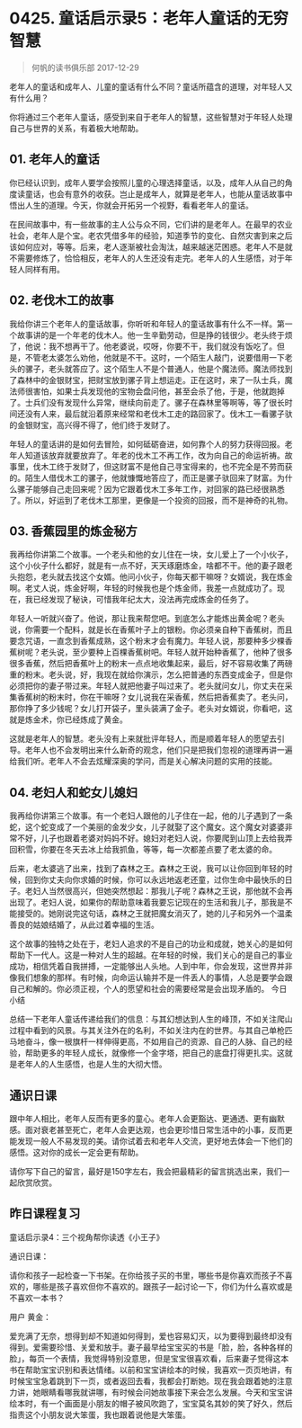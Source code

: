 # 0425. 童话启示录5：老年人童话的无穷智慧
> 何帆的读书俱乐部
2017-12-29

老年人的童话和成年人、儿童的童话有什么不同？童话所蕴含的道理，对年轻人又有什么用？

你将通过三个老年人童话，感受到来自于老年人的智慧，这些智慧对于年轻人处理自己与世界的关系，有着极大地帮助。

## 01. 老年人的童话

你已经认识到，成年人要学会按照儿童的心理选择童话，以及，成年人从自己的角度读童话，也会有意外的收获。岂止是成年人，就算是老年人，也能从童话故事中悟出人生的道理。今天，你就会开拓另一个视野，看看老年人的童话。

在民间故事中，有一些故事的主人公与众不同，它们讲的是老年人。在最早的农业社会，老年人是个宝。老农凭借多年的经验，知道季节的变化、自然灾害到来之后该如何应对，等等。后来，老人逐渐被社会淘汰，越来越迷茫困惑。老年人不是就不需要修炼了，恰恰相反，老年人的人生还没有走完。老年人的人生感悟，对于年轻人同样有用。

## 02. 老伐木工的故事

我给你讲三个老年人的童话故事，你听听和年轻人的童话故事有什么不一样。第一个故事讲的是一个年老的伐木人。他一生辛勤劳动，但是挣的钱很少。老头终于烦了，他说：我不想再干了。他老婆说，哎呀，你要不干，我们就没有饭吃了。但是，不管老太婆怎么劝他，他就是不干。这时，一个陌生人敲门，说要借用一下老头的骡子，老头就答应了。这个陌生人不是个普通人，他是个魔法师。魔法师找到了森林中的金银财宝，把财宝放到骡子背上想运走。正在这时，来了一队士兵，魔法师很害怕，如果士兵发现他的宝物会盘问他，甚至会杀了他，于是，他就跑掉了。士兵们没有发现什么异常，继续向前走了。骡子在森林里等啊等，等了很长时间还没有人来，最后就沿着原来经常和老伐木工走的路回家了。伐木工一看骡子驮的金银财宝，高兴得不得了，他们终于发财了。

年轻人的童话讲的是如何去冒险，如何砥砺奋进，如何靠个人的努力获得回报。老年人知道该放弃就要放弃了。年老的伐木工不再工作，改为向自己的命运祈祷。故事里，伐木工终于发财了，但这财富不是他自己寻宝得来的，也不完全是不劳而获的。陌生人借伐木工的骡子，他就慷慨地答应了，而正是骡子驮回来了财富。为什么骡子能够自己走回来呢？因为它跟着伐木工多年工作，对回家的路已经很熟悉了。所以，好运到了老伐木工那里，更像是一个投资的回报，而不是神奇的礼物。

## 03. 香蕉园里的炼金秘方

我再给你讲第二个故事。一个老头和他的女儿住在一块，女儿爱上了一个小伙子，这个小伙子什么都好，就是有一点不好，天天琢磨炼金，啥都不干。他的妻子跟老头抱怨，老头就去找这个女婿。他问小伙子，你每天都干嘛呀？女婿说，我在炼金啊。老丈人说，炼金好啊，年轻的时候我也是个炼金师，我差一点就成功了。现在，我已经发现了秘诀，可惜我年纪太大，没法再完成炼金的任务了。

年轻人一听就兴奋了。他说，那让我来帮您吧。到底怎么才能炼出黄金呢？老头说，你需要一个配料，就是长在香蕉叶子上的银粉。你必须亲自种下香蕉树，而且要念咒语，一直念到香蕉成熟，这个粉末才会有魔力。年轻人说，那要种多少棵香蕉树呢？老头说，至少要种上百棵香蕉树吧。年轻人就开始种香蕉了，他种了很多很多香蕉，然后把香蕉叶上的粉末一点点地收集起来，最后，好不容易收集了两磅重的粉末。老头说，好，我现在就给你演示，怎么把普通的东西变成金子，但是你必须把你的妻子带过来。年轻人就把他妻子叫过来了。老头就问女儿，你丈夫在采集香蕉树的粉末时，你在干嘛呀？女儿说我在采香蕉，然后把香蕉卖了。老头问，那你挣了多少钱呢？女儿打开袋子，里头装满了金子。老头对女婿说，你看吧，这就是炼金术，你已经炼成了黄金。

这就是老年人的智慧。老头没有上来就批评年轻人，而是顺着年轻人的愿望去引导。老年人也不会发明出来什么新奇的观念，他们只是把我们忽视的道理再讲一遍给我们听。老年人不会去炫耀深奥的学问，而是关心解决问题的实用的技能。

## 04. 老妇人和蛇女儿媳妇

我再给你讲第三个故事。有一个老妇人跟他的儿子住在一起，他的儿子遇到了一条蛇，这个蛇变成了一个美丽的金发少女，儿子就娶了这个魔女。这个魔女对婆婆非常不好，儿子也跟着老婆对妈妈不好。媳妇对老妇人说，你要爬到山顶上去给我弄回积雪，你要在冬天去冰上给我抓鱼，等等，每一次都差点要了老太婆的命。

后来，老太婆逃了出来，找到了森林之王。森林之王说，我可以让你回到年轻的时候，回到你丈夫向你求婚的时候，你可以永远地返老还童，过你生命中最快乐的日子。老妇人当然很高兴，但她突然想起：那我儿子呢？森林之王说，那他就不会再出现了。老妇人说，如果你的帮助意味着我要忘记现在的生活和我儿子，那我是不能接受的。她刚说完这句话，森林之王就把魔女消灭了，她的儿子和另外一个温柔善良的姑娘结婚了，从此过着幸福的生活。

这个故事的独特之处在于，老妇人追求的不是自己的功业和成就，她关心的是如何帮助下一代人。这是一种对人生的超越。在年轻的时候，我们关心的是自己的事业成功，相信凭着自我拼搏，一定能够出人头地。人到中年，你会发现，这世界并非像我们想象的那样。有时候，向命运认输并不是一件丢人的事情，人总是要学会跟自己和解的。你必须正视，个人的愿望和社会的需要经常是会出现矛盾的。
今日小结

总结一下老年人童话传递给我们的信息：与其幻想达到人生的峰顶，不如关注爬山过程中看到的风景。与其关注外在的名利，不如关注内在的世界。与其自己单枪匹马地奋斗，像一根旗杆一样伸得更高，不如用自己的资源、自己的人脉、自己的经验，帮助更多的年轻人成长，就像修一个金字塔，把自己的底盘打得更扎实。这就是老年人的人生感悟，也是人生的大彻大悟。

## 通识日课

跟中年人相比，老年人反而有更多的童心。老年人会更豁达、更通透、更有幽默感。面对衰老甚至死亡，老年人会更达观，也会更珍惜日常生活中的小事，反而更能发现一般人不易发现的美。请你试着去和老年人交流，更好地去体会一下他们的感悟。这对你的成长一定会更有帮助。

请你写下自己的留言，最好是150字左右，我会把最精彩的留言挑选出来，我们一起欣赏欣赏。

## 昨日课程复习

童话启示录4：三个视角帮你读透《小王子》

通识日课：

请你和孩子一起检查一下书架。在你给孩子买的书里，哪些书是你喜欢而孩子不喜欢的，哪些是孩子喜欢但你不喜欢的。跟孩子一起讨论一下，你们为什么喜欢或是不喜欢一本书？

用户 黄金：

爱充满了无奈，想得到却不知道如何得到，爱也容易幻灭，以为要得到最终却没有得到。爱需要珍惜、关爱和放手。妻子最早给宝宝买的书是「脸，脸，各种各样的脸」，每页一个表情，我觉得特别没意思，但是宝宝很喜欢看，后来妻子觉得这本书在帮助宝宝识别和表达情绪。以前和宝宝讲绘本的时候，我喜欢一页页地讲，有时候宝宝急着跳到下一页，或者返回去看，我都会打断她。现在我会跟着她的注意力讲，她眼睛看哪我就讲哪，有时候会问她故事接下来会怎么发展。今天和宝宝讲绘本时，有一个画面是小朋友的帽子被风吹跑了，宝宝莫名其妙的笑了好久，然后指责这个小朋友说大笨蛋，我也跟着说他是大笨蛋。




